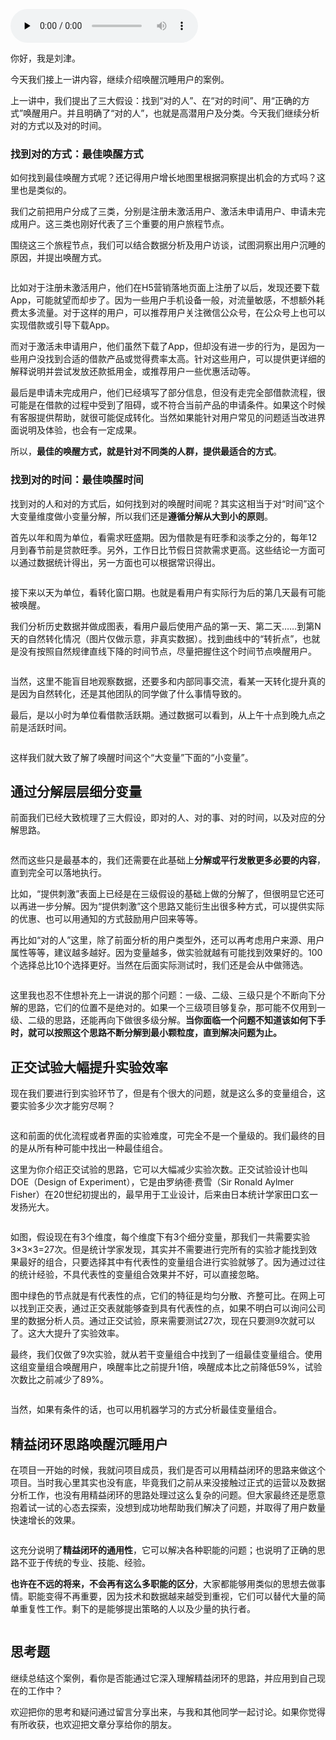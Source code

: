 <audio id="audio" title="31 | 案例解析：唤醒沉睡用户（下）" controls="" preload="none"><source id="mp3" src="https://static001.geekbang.org/resource/audio/65/a1/655314054c0e41f00eb6fca5213010a1.mp3"></audio>

你好，我是刘津。

今天我们接上一讲内容，继续介绍唤醒沉睡用户的案例。

上一讲中，我们提出了三大假设：找到“对的人”、在“对的时间”、用“正确的方式”唤醒用户。并且明确了“对的人”，也就是高潜用户及分类。今天我们继续分析对的方式以及对的时间。

### 找到对的方式：最佳唤醒方式

如何找到最佳唤醒方式呢？还记得用户增长地图里根据洞察提出机会的方式吗？这里也是类似的。

我们之前把用户分成了三类，分别是注册未激活用户、激活未申请用户、申请未完成用户。这三类也刚好代表了三个重要的用户旅程节点。

围绕这三个旅程节点，我们可以结合数据分析及用户访谈，试图洞察出用户沉睡的原因，并提出唤醒方式。

<img src="https://static001.geekbang.org/resource/image/11/48/115de9e6a07baedf0744155830a7ef48.png" alt="">

比如对于注册未激活用户，他们在H5营销落地页面上注册了以后，发现还要下载App，可能就望而却步了。因为一些用户手机设备一般，对流量敏感，不想额外耗费太多流量。对于这样的用户，可以推荐用户关注微信公众号，在公众号上也可以实现借款或引导下载App。

而对于激活未申请用户，他们虽然下载了App，但却没有进一步的行为，是因为一些用户没找到合适的借款产品或觉得费率太高。针对这些用户，可以提供更详细的解释说明并尝试发放还款抵用金，或推荐用户一些优惠活动等。

最后是申请未完成用户，他们已经填写了部分信息，但没有走完全部借款流程，很可能是在借款的过程中受到了阻碍，或不符合当前产品的申请条件。如果这个时候有客服提供帮助，就很可能促成转化。当然如果能针对用户常见的问题适当改进界面说明及体验，也会有一定成果。

所以，**最佳的唤醒方式，就是针对不同类的人群，提供最适合的方式**。

### 找到对的时间：最佳唤醒时间

找到对的人和对的方式后，如何找到对的唤醒时间呢？其实这相当于对“时间”这个大变量维度做小变量分解，所以我们还是**遵循分解从大到小的原则**。

首先以年和周为单位，看需求旺盛期。因为借款是有旺季和淡季之分的，每年12月到春节前是贷款旺季。另外，工作日比节假日贷款需求更高。这些结论一方面可以通过数据统计得出，另一方面也可以根据常识得出。

<img src="https://static001.geekbang.org/resource/image/5a/b2/5ad0bd3da783d9a9841162702e11f2b2.png" alt="">

接下来以天为单位，看转化窗口期。也就是看用户有实际行为后的第几天最有可能被唤醒。

我们分析历史数据并做成图表，看用户最后使用产品的第一天、第二天……到第N天的自然转化情况（图片仅做示意，非真实数据）。找到曲线中的“转折点”，也就是没有按照自然规律直线下降的时间节点，尽量把握住这个时间节点唤醒用户。

<img src="https://static001.geekbang.org/resource/image/74/40/74bd106314283133a13258c45c72c140.png" alt="">

当然，这里不能盲目地观察数据，还要多和内部同事交流，看某一天转化提升真的是因为自然转化，还是其他团队的同学做了什么事情导致的。

最后，是以小时为单位看借款活跃期。通过数据可以看到，从上午十点到晚九点之前是活跃时间。

<img src="https://static001.geekbang.org/resource/image/05/e1/05aa22edcd0f0c6b8b0af67473a82fe1.png" alt="">

这样我们就大致了解了唤醒时间这个“大变量”下面的“小变量”。

## 通过分解层层细分变量

前面我们已经大致梳理了三大假设，即对的人、对的事、对的时间，以及对应的分解思路。

<img src="https://static001.geekbang.org/resource/image/f2/dc/f2d1cbc057dfa4ba418c221f64ea31dc.png" alt="">

然而这些只是最基本的，我们还需要在此基础上**分解或平行发散更多必要的内容**，直到完全可以落地执行。

比如，“提供刺激”表面上已经是在三级假设的基础上做的分解了，但很明显它还可以再进一步分解。因为“提供刺激”这个思路又能衍生出很多种方式，可以提供实际的优惠、也可以用通知的方式鼓励用户回来等等。

再比如“对的人”这里，除了前面分析的用户类型外，还可以再考虑用户来源、用户属性等等，建议越多越好。因为变量越多，做实验就越有可能找到效果好的。100个选择总比10个选择更好。当然在后面实际测试时，我们还是会从中做筛选。

<img src="https://static001.geekbang.org/resource/image/03/2e/037307b42ff0598e0ff6b03dd4a5ee2e.png" alt="">

这里我也忍不住想补充上一讲说的那个问题：一级、二级、三级只是个不断向下分解的思路，它们的位置不是绝对的。如果一个三级项目够复杂，那可能不仅用到一级、二级的思路，还能再向下做很多级分解。**当你面临一个问题不知道该如何下手时，就可以按照这个思路不断分解到最小颗粒度，直到解决问题为止。**

## 正交试验大幅提升实验效率

现在我们要进行到实验环节了，但是有个很大的问题，就是这么多的变量组合，这要实验多少次才能穷尽啊？

<img src="https://static001.geekbang.org/resource/image/21/f4/2132a3f8be98750c2042de5ba9d9c0f4.png" alt="">

这和前面的优化流程或者界面的实验难度，可完全不是一个量级的。我们最终的目的是从所有种可能中找出一种最佳组合。

这里为你介绍正交试验的思路，它可以大幅减少实验次数。正交试验设计也叫DOE（Design of Experiment），它是由罗纳德·费雪（Sir Ronald Aylmer Fisher）在20世纪初提出的，最早用于工业设计，后来由日本统计学家田口玄一发扬光大。

<img src="https://static001.geekbang.org/resource/image/36/3c/36721f549bda123d12031026296f3b3c.png" alt="">

如图，假设现在有3个维度，每个维度下有3个细分变量，那我们一共需要实验3×3×3=27次。但是统计学家发现，其实并不需要进行完所有的实验才能找到效果最好的组合，只要选择其中有代表性的变量组合进行实验就够了。因为通过过往的统计经验，不具代表性的变量组合效果并不好，可以直接忽略。

图中绿色的节点就是有代表性的点，它们的特征是均匀分散、齐整可比。在网上可以找到正交表，通过正交表就能够查到具有代表性的点，如果不明白可以询问公司里的数据分析人员。通过正交试验，原来需要测试27次，现在只要测9次就可以了。这大大提升了实验效率。

最终，我们仅做了9次实验，就从若干变量组合中找到了一组最佳变量组合。使用这组变量组合唤醒用户，唤醒率比之前提升1倍，唤醒成本比之前降低59%，试验次数比之前减少了89%。

<img src="https://static001.geekbang.org/resource/image/fe/d0/fe19f32a5c03f8fa802362ddc0198ad0.png" alt="">

当然，如果有条件的话，也可以用机器学习的方式分析最佳变量组合。

## 精益闭环思路唤醒沉睡用户

在项目一开始的时候，我就问项目成员，我们是否可以用精益闭环的思路来做这个项目。当时我心里其实也没有底，毕竟我们之前从来没接触过正式的运营以及数据分析工作，也没有用精益闭环的思路处理过这么复杂的问题。但大家最终还是愿意抱着试一试的心态去探索，没想到成功地帮助我们解决了问题，并取得了用户数量快速增长的效果。

<img src="https://static001.geekbang.org/resource/image/c2/b6/c294c714073bf4ab493c545fbb4701b6.png" alt="">

这充分说明了**精益闭环的通用性**，它可以解决各种职能的问题；也说明了正确的思路不亚于传统的专业、技能、经验。

**也许在不远的将来，不会再有这么多职能的区分**，大家都能够用类似的思想去做事情。职能变得不再重要，因为技术和数据越来越受到重视，它们可以替代大量的简单重复性工作。剩下的是能够提出策略的人以及少量的执行者。

<img src="https://static001.geekbang.org/resource/image/19/fe/196ac377a62b7419f66ddf778687b6fe.png" alt="">

## 思考题

继续总结这个案例，看你是否能通过它深入理解精益闭环的思路，并应用到自己现在的工作中？

欢迎把你的思考和疑问通过留言分享出来，与我和其他同学一起讨论。如果你觉得有所收获，也欢迎把文章分享给你的朋友。


